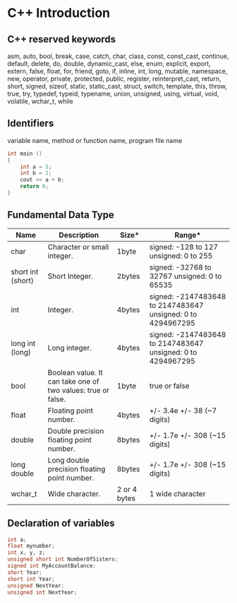 # C++ Introduction

## C++ reserved keywords

asm, auto, bool, break, case, catch, char, class, const, const_cast, continue, default, delete, 
do, double, dynamic_cast, else, enum, explicit, export, extern, false, float, for, friend, goto, 
if, inline, int, long, mutable, namespace, new, operator, private, protected, public, register, 
reinterpret_cast, return, short, signed, sizeof, static, static_cast, struct, switch, template, 
this, throw, true, try, typedef, typeid, typename, union, unsigned, using, virtual, void, 
volatile, wchar_t, while 

## Identifiers

variable name, method or function name, program file name

```cpp
int main () 
{   
    int a = 5; 
    int b = 2;
    cout << a + b;
    return 0; 
}
```

## Fundamental Data Type
Name | Description | Size* | Range*
|--- |---          |---    |---    | 
|char |Character or small integer. |1byte |signed: -128 to 127 unsigned: 0 to 255 |
|short int (short) |Short Integer. |2bytes |signed: -32768 to 32767 unsigned: 0 to 65535| 
|int |Integer. |4bytes |signed: -2147483648 to 2147483647 unsigned: 0 to 4294967295| 
|long int (long) |Long integer. |4bytes |signed: -2147483648 to  2147483647 unsigned: 0 to 4294967295| 
|bool  |Boolean value. It can take one of two values: true or false.  |1byte   |true or false | 
|float |Floating point number. |4bytes |+/- 3.4e +/- 38 (~7 digits)|
|double |Double precision floating point number. |8bytes |+/- 1.7e +/- 308 (~15 digits)|
|long double |Long double precision floating point number. |8bytes |+/- 1.7e +/- 308 (~15 digits)| 
|wchar_t |Wide character. |2 or 4 bytes |1 wide character| 

## Declaration of variables

```c++
int a; 
float mynumber;
int x, y, z;
unsigned short int NumberOfSisters;
signed int MyAccountBalance; 
short Year; 
short int Year;
unsigned NextYear; 
unsigned int NextYear;

```